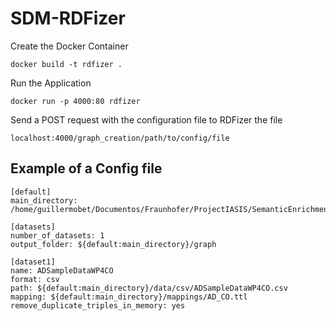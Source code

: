 # SDM-RDFizer

Create the Docker Container

```
docker build -t rdfizer .
```

Run the Application

```
docker run -p 4000:80 rdfizer
```

Send a POST request with the configuration file to RDFizer the file

```
localhost:4000/graph_creation/path/to/config/file
```

## Example of a Config file

```
[default]
main_directory: /home/guillermobet/Documentos/Fraunhofer/ProjectIASIS/SemanticEnrichment

[datasets]
number_of_datasets: 1
output_folder: ${default:main_directory}/graph

[dataset1]
name: ADSampleDataWP4CO
format: csv
path: ${default:main_directory}/data/csv/ADSampleDataWP4CO.csv
mapping: ${default:main_directory}/mappings/AD_CO.ttl
remove_duplicate_triples_in_memory: yes
```

